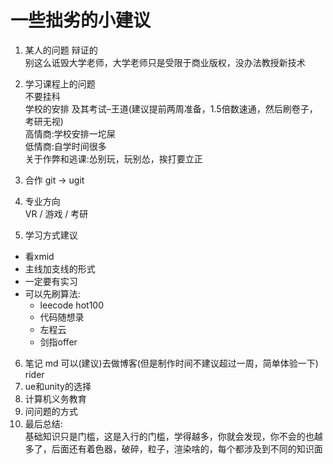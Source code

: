 # 一些拙劣的小建议

1. 某人的问题 辩证的
    <br>别这么诋毁大学老师，大学老师只是受限于商业版权，没办法教授新技术

2. 学习课程上的问题
<br>不要挂科
<br>学校的安排 及其考试–王道(建议提前两周准备，1.5倍数速通，然后刷卷子，考研无视)
<br>高情商:学校安排一坨屎
<br>低情商:自学时间很多
<br>关于作弊和逃课:怂别玩，玩别怂，挨打要立正
3. 合作 git -> ugit

4. 专业方向
   <br>VR / 游戏 / 考研
5. 学习方式建议
- 看xmid
- 主线加支线的形式
- 一定要有实习
- 可以先刷算法:
  - leecode hot100
  - 代码随想录
  - 左程云
  -  剑指offer
6. 笔记 md 可以(建议)去做博客(但是制作时间不建议超过一周，简单体验一下)
  rider
7. ue和unity的选择
8. 计算机义务教育
9. 问问题的方式
10. 最后总结:
    <br>基础知识只是门槛，这是入行的门槛，学得越多，你就会发现，你不会的也越多了，后面还有着色器，破碎，粒子，渲染啥的，每个都涉及到不同的知识面